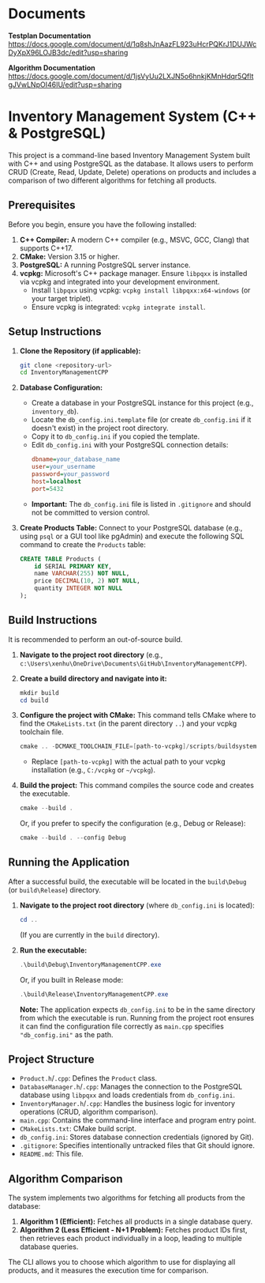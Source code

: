 # Documents

**Testplan Documentation**
https://docs.google.com/document/d/1q8shJnAazFL923uHcrPQKrJ1DUJWcDyXpX96LOJB3dc/edit?usp=sharing

**Algorithm Documentation**
https://docs.google.com/document/d/1jsVyUu2LXJN5o6hnkjKMnHdqr5QfltgJVwLNpOI46IU/edit?usp=sharing

# Inventory Management System (C++ & PostgreSQL)

This project is a command-line based Inventory Management System built with C++ and using PostgreSQL as the database. It allows users to perform CRUD (Create, Read, Update, Delete) operations on products and includes a comparison of two different algorithms for fetching all products.

## Prerequisites

Before you begin, ensure you have the following installed:

1.  **C++ Compiler:** A modern C++ compiler (e.g., MSVC, GCC, Clang) that supports C++17.
2.  **CMake:** Version 3.15 or higher.
3.  **PostgreSQL:** A running PostgreSQL server instance.
4.  **vcpkg:** Microsoft's C++ package manager. Ensure `libpqxx` is installed via vcpkg and integrated into your development environment.
    *   Install `libpqxx` using vcpkg: `vcpkg install libpqxx:x64-windows` (or your target triplet).
    *   Ensure vcpkg is integrated: `vcpkg integrate install`.

## Setup Instructions

1.  **Clone the Repository (if applicable):**
    ```bash
    git clone <repository-url>
    cd InventoryManagementCPP
    ```

2.  **Database Configuration:**
    *   Create a database in your PostgreSQL instance for this project (e.g., `inventory_db`).
    *   Locate the `db_config.ini.template` file (or create `db_config.ini` if it doesn't exist) in the project root directory.
    *   Copy it to `db_config.ini` if you copied the template.
    *   Edit `db_config.ini` with your PostgreSQL connection details:
        ```ini
        dbname=your_database_name
        user=your_username
        password=your_password
        host=localhost
        port=5432
        ```
    *   **Important:** The `db_config.ini` file is listed in `.gitignore` and should not be committed to version control.

3.  **Create Products Table:**
    Connect to your PostgreSQL database (e.g., using `psql` or a GUI tool like pgAdmin) and execute the following SQL command to create the `Products` table:
    ```sql
    CREATE TABLE Products (
        id SERIAL PRIMARY KEY,
        name VARCHAR(255) NOT NULL,
        price DECIMAL(10, 2) NOT NULL,
        quantity INTEGER NOT NULL
    );
    ```

## Build Instructions

It is recommended to perform an out-of-source build.

1.  **Navigate to the project root directory** (e.g., `c:\Users\xenhu\OneDrive\Documents\GitHub\InventoryManagementCPP`).

2.  **Create a build directory and navigate into it:**
    ```powershell
    mkdir build
    cd build
    ```

3.  **Configure the project with CMake:**
    This command tells CMake where to find the `CMakeLists.txt` (in the parent directory `..`) and your vcpkg toolchain file.
    ```powershell
    cmake .. -DCMAKE_TOOLCHAIN_FILE=[path-to-vcpkg]/scripts/buildsystems/vcpkg.cmake
    ```
    *   Replace `[path-to-vcpkg]` with the actual path to your vcpkg installation (e.g., `C:/vcpkg` or `~/vcpkg`).

4.  **Build the project:**
    This command compiles the source code and creates the executable.
    ```powershell
    cmake --build .
    ```
    Or, if you prefer to specify the configuration (e.g., Debug or Release):
    ```powershell
    cmake --build . --config Debug
    ```

## Running the Application

After a successful build, the executable will be located in the `build\Debug` (or `build\Release`) directory.

1.  **Navigate to the project root directory** (where `db_config.ini` is located):
    ```powershell
    cd ..
    ```
    (If you are currently in the `build` directory).

2.  **Run the executable:**
    ```powershell
    .\build\Debug\InventoryManagementCPP.exe
    ```
    Or, if you built in Release mode:
    ```powershell
    .\build\Release\InventoryManagementCPP.exe
    ```

    **Note:** The application expects `db_config.ini` to be in the same directory from which the executable is run. Running from the project root ensures it can find the configuration file correctly as `main.cpp` specifies `"db_config.ini"` as the path.

## Project Structure

*   `Product.h`/`.cpp`: Defines the `Product` class.
*   `DatabaseManager.h`/`.cpp`: Manages the connection to the PostgreSQL database using `libpqxx` and loads credentials from `db_config.ini`.
*   `InventoryManager.h`/`.cpp`: Handles the business logic for inventory operations (CRUD, algorithm comparison).
*   `main.cpp`: Contains the command-line interface and program entry point.
*   `CMakeLists.txt`: CMake build script.
*   `db_config.ini`: Stores database connection credentials (ignored by Git).
*   `.gitignore`: Specifies intentionally untracked files that Git should ignore.
*   `README.md`: This file.

## Algorithm Comparison

The system implements two algorithms for fetching all products from the database:

1.  **Algorithm 1 (Efficient):** Fetches all products in a single database query.
2.  **Algorithm 2 (Less Efficient - N+1 Problem):** Fetches product IDs first, then retrieves each product individually in a loop, leading to multiple database queries.

The CLI allows you to choose which algorithm to use for displaying all products, and it measures the execution time for comparison.
